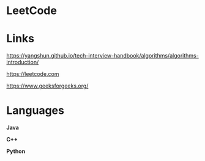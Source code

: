 # LeetCode

# Links
https://yangshun.github.io/tech-interview-handbook/algorithms/algorithms-introduction/

https://leetcode.com

https://www.geeksforgeeks.org/


# Languages
**Java**

**C++**


**Python**



